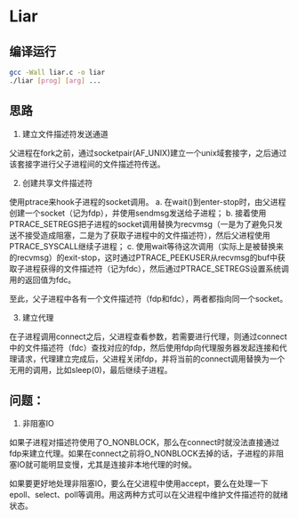 # Liar

## 编译运行

```bash
gcc -Wall liar.c -o liar
./liar [prog] [arg] ...
```

## 思路

1. 建立文件描述符发送通道

父进程在fork之前，通过socketpair(AF_UNIX)建立一个unix域套接字，之后通过该套接字进行父子进程间的文件描述符传送。

2. 创建共享文件描述符

使用ptrace来hook子进程的socket调用。
   a. 在wait()到enter-stop时，由父进程创建一个socket（记为fdp），并使用sendmsg发送给子进程；
   b. 接着使用PTRACE_SETREGS把子进程的socket调用替换为recvmsg（一是为了避免只发送不接受造成阻塞，二是为了获取子进程中的文件描述符），然后父进程使用PTRACE_SYSCALL继续子进程；
   c. 使用wait等待这次调用（实际上是被替换来的recvmsg）的exit-stop，这时通过PTRACE_PEEKUSER从recvmsg的buf中获取子进程获得的文件描述符（记为fdc），然后通过PTRACE_SETREGS设置系统调用的返回值为fdc。

至此，父子进程中各有一个文件描述符（fdp和fdc），两者都指向同一个socket。

3. 建立代理

在子进程调用connect之后，父进程查看参数，若需要进行代理，则通过connect中的文件描述符（fdc）查找对应的fdp，然后使用fdp向代理服务器发起连接和代理请求，代理建立完成后，父进程关闭fdp，并将当前的connect调用替换为一个无用的调用，比如sleep(0)，最后继续子进程。


## 问题：

1. 非阻塞IO

如果子进程对描述符使用了O_NONBLOCK，那么在connect时就没法直接通过fdp来建立代理。如果在connect之前将O_NONBLOCK去掉的话，子进程的非阻塞IO就可能明显变慢，尤其是连接非本地代理的时候。

如果要更好地处理非阻塞IO，要么在父进程中使用accept，要么在处理一下epoll、select、poll等调用。用这两种方式可以在父进程中维护文件描述符的就绪状态。
